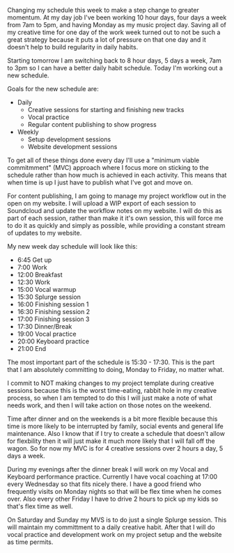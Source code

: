 Changing my schedule this week to make a step change to greater momentum.  At my day job I've been working 10 hour days, four days a week from 7am to 5pm, and having Monday as my music project day. Saving all of my creative time for one day of the work week turned out to not be such a great strategy because it puts a lot of pressure on that one day and it doesn't help to build regularity in daily habits.

Starting tomorrow I am switching back to 8 hour days, 5 days a week, 7am to 3pm so I can have a better daily habit schedule. Today I'm working out a new schedule.

Goals for the new schedule are:
- Daily
	- Creative sessions for starting and finishing new tracks
	- Vocal practice
	- Regular content publishing to show progress
- Weekly
	- Setup development sessions
	- Website development sessions

To get all of these things done every day I'll use a "minimum viable commitmment" (MVC) approach where I focus more on sticking to the schedule rather than how much is achieved in each activity. This means that when time is up I just have to publish what I've got and move on.

For content publishing, I am going to manage my project workflow out in the open on my website. I will upload a WIP export of each session to Soundcloud and update the workflow notes on my website. I will do this as part of each session, rather than make it it's own session, this will force me to do it as quickly and simply as possible, while providing a constant stream of updates to my website.

My new week day schedule will look like this:
- 6:45 Get up
- 7:00 Work
- 12:00 Breakfast
- 12:30 Work
- 15:00 Vocal warmup
- 15:30 Splurge session
- 16:00 Finishing session 1
- 16:30 Finishing session 2
- 17:00 Finishing session 3
- 17:30 Dinner/Break 
- 19:00 Vocal practice
- 20:00 Keyboard practice
- 21:00 End

The most important part of the schedule is 15:30 - 17:30. This is the part that I am absolutely committing to doing, Monday to Friday, no matter what.

I commit to NOT making changes to my project template during creative sessions because this is the worst time-eating, rabbit hole in my creative process, so when I am tempted to do this I will just make a note of what needs work, and then I will take action on those notes on the weekend.

Time after dinner and on the weekends is a bit more flexible because this time is more likely to be interrupted by family, social events and general life maintenance. Also I know that if I try to create a schedule that doesn't allow for flexbility then it will just make it much more likely that I will fall off the wagon. So for now my MVC is for 4 creative sessions over 2 hours a day, 5 days a week.

During my evenings after the dinner break I will work on my Vocal and Keyboard performance practice. Currently I have vocal coaching at 17:00 every Wednesday so that fits nicely there. I have a good friend who frequently visits on Monday nights so that will be flex time when he comes over. Also every other Friday I have to drive 2 hours to pick up my kids so that's flex time as well.

On Saturday and Sunday my MVS is to do just a single Splurge session. This will maintain my committment to a daily creative habit. After that I will do vocal practice and development work on my project setup and the website as time permits.

